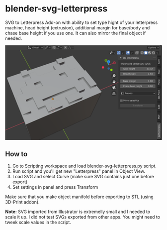 # blender-svg-letterpress
SVG to Letterpress Add-on with ability to set type hight of your letterpress machine, head height (extrusion), additional margin for base/body and chase base height if you use one. It can also mirror the final object if needed.

![script screenshot](blender-svg-letterpress.png)

## How to

1. Go to Scripting workspace and load blender-svg-letterpress.py script.
2. Run script and you'll get new "Letterpress" panel in Object View.
3. Load SVG and select Curve (make sure SVG contains just one before export)
4. Set settings in panel and press Transform

Make sure that you make object manifold before exporting to STL (using 3D-Print addon).

**Note:** SVG imported from Illustrator is extremelly small and I needed to scale it up. I did not test SVGs exported from other apps. You might need to tweek scale values in the script.



